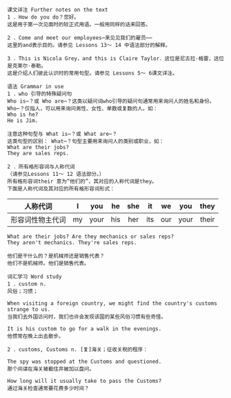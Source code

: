 ```
课文详注 Further notes on the text 
1 ．How do you do？您好。 
这是用于第一次见面时的较正式用语。一般用同样的话来回答。

2 ．Come and meet our employees⋯来见见我们的雇员⋯⋯ 
这里的and表示目的。请参见 Lessons 13～ 14 中语法部分的解释。 

3 ．This is Nicola Grey，and this is Claire Taylor．这位是尼古拉·格雷，这位是克莱尔·泰勒。 
这是介绍人们彼此认识时的常用句型。请参见 Lessons 5～ 6课文详注。 

语法 Grammar in use 
1 ．who 引导的特殊疑问句 
Who is⋯？或 Who are⋯？这类以疑问词who引导的疑问句通常用来询问人的姓名和身份。
Who⋯？仅指人，可以用来询问男性、女性、单数或复数的人。如：
Who is he? 
He is Jim. 

注意这种句型与 What is⋯？或 What are⋯？
这类句型的区别： What⋯？句型主要用来询问人的类别或职业，如： 
What are their jobs? 
They are sales reps.  
```
```
2 ．所有格形容词与人称代词 
（请参见Lessons 11～ 12 语法部分。） 
所有格形容词their 意为“他们的”，其对应的人称代词是they。
下面是人称代词及其对应的所有格形容词形式： 
```
| 人称代词 |   I   |  you  |  he   | she   |  it   |  we   | you   | they |
|:------:|:-----:|:-----:|:-----:|:----:|:----:|:----:|:----:|:----:|
| 形容词性物主代词 | my    | your  | his   | her   | its   | our  | your  | their |

```
What are their jobs? Are they mechanics or sales reps? 
They aren't mechanics. They're sales reps.

他们是干什么的？是机械师还是销售代表？ 
他们不是机械师。他们是销售代表。 
```
```
词汇学习 Word study 
1 ．custom n. 
风俗；习惯； 

When visiting a foreign country, we might find the country's customs strange to us. 
当我们去外国访问时，我们也许会发现该国的某些风俗习惯有些奇怪。 

It is his custom to go for a walk in the evenings. 
他惯常在晚上出去散步。 

2 ．customs, Customs n. [复]海关；征收关税的程序： 

The spy was stopped at the Customs and questioned. 
那个间谍在海关被截住并被加以盘问。 

How long will it usually take to pass the Customs? 
通过海关检查通常要花费多少时间？ 
```